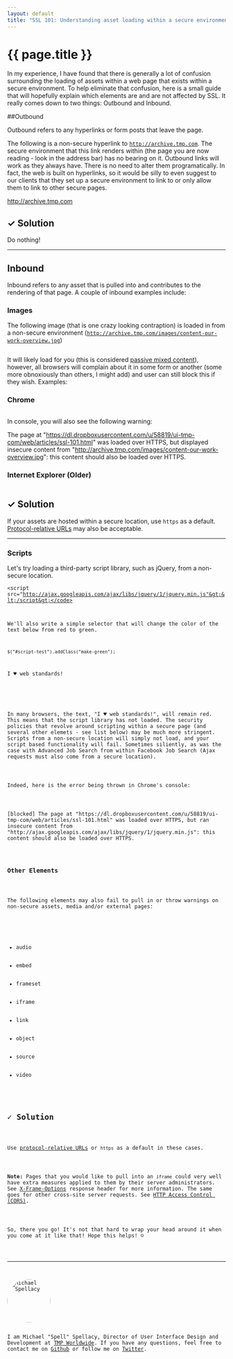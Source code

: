 ```yaml
---
layout: default
title: "SSL 101: Understanding asset loading within a secure environment"
---
```


# {{ page.title }}

In my experience, I have  found that there is generally a lot of confusion surrounding the loading of assets within a web page that exists within a secure environment. To help eliminate that confusion, here is a small guide that will hopefully explain which elements are and are not affected by SSL. It really comes down to two things: Outbound and Inbound.

##Outbound

Outbound refers to any hyperlinks or form posts that leave the page.

The following is a non-secure hyperlink to <code>http://archive.tmp.com</code>. The secure environment that this link renders within (the page you are now reading - look in the address bar) has no bearing on it. Outbound links will work as they always have. There is no need to alter them programatically. In fact, the web is built on hyperlinks, so it would be silly to even suggest to our clients that they set up a secure environment to link to or only allow them to link to other secure pages.

<a href="http://archive.tmp.com">http://archive.tmp.com</a>

## &#10003; Solution

Do nothing!

<hr/>

## Inbound

Inbound refers to any asset that is pulled into and contributes to the rendering of that page. A couple of inbound examples include:

### Images

The following image (that is one crazy looking contraption) is loaded in from a non-secure environment (<code>http://archive.tmp.com/images/content-our-work-overview.jpg</code>)

<img src="http://archive.tmp.com/images/content-our-work-overview.jpg" alt=""/>

It will likely load for you (this is considered <a href="https://developer.mozilla.org/en-US/docs/Security/MixedContent#Mixed_passive.2Fdisplay_content">passive mixed content</a>), however, all browsers will complain about it in some form or another (some more obnoxiously than others, I might add) and user can still block this if they wish. Examples:

### Chrome

<img src="https://dl.dropboxusercontent.com/u/58819/ui-tmp-com/web/img/security-chrome.png" alt=""/>

In console, you will also see the following warning:

The page at "https://dl.dropboxusercontent.com/u/58819/ui-tmp-com/web/articles/ssl-101.html" was loaded over HTTPS, but displayed insecure content from "http://archive.tmp.com/images/content-our-work-overview.jpg": this content should also be loaded over HTTPS.

### Internet Explorer (Older)

<img src="https://dl.dropboxusercontent.com/u/58819/ui-tmp-com/web/img/security-ie.jpg" alt=""/>

## &#10003; Solution

If your assets are hosted within a secure location, use <code>https</code> as a default. <a href="http://www.paulirish.com/2010/the-protocol-relative-url/">Protocol-relative URLs</a> may also be acceptable.

<hr/>

### Scripts

Let's try loading a third-party script library, such as jQuery, from a non-secure location.

<script src="http://ajax.googleapis.com/ajax/libs/jquery/1/jquery.min.js"></script>

<code>&lt;script src="http://ajax.googleapis.com/ajax/libs/jquery/1/jquery.min.js"&gt;&lt;/script&gt;</code>

We'll also write a simple selector that will change the color of the text below from red to green.

<code>$("#script-test").addClass("make-green");</code>

<p id="script-test">I &#9829; web standards!</p>

<script>$("#script-test").addClass("make-green");</script>

<p>In many browsers, the text, "I &#9829; web standards!", will remain red. This means that the script library has not loaded. The security policies that revolve around scripting within a secure page (and several other elemets - see list below) may be much more stringent. Scripts from a non-secure location will simply not load, and your script based functionality will fail. Sometimes siliently, as was the case with Advanced Job Search from within Facebook Job Search (Ajax requests must also come from a secure location).</p>

<p>Indeed, here is the error being thrown in Chrome's console:</p>

<p class="alert">[blocked] The page at "https://dl.dropboxusercontent.com/u/58819/ui-tmp-com/web/articles/ssl-101.html" was loaded over HTTPS, but ran insecure content from "http://ajax.googleapis.com/ajax/libs/jquery/1/jquery.min.js": this content should also be loaded over HTTPS.</p>

<h3>Other Elements</h3>

<p>The following elements may also fail to pull in or throw warnings on non-secure assets, media and/or external pages:</p>

<ul>
	<li>audio</li>
	<li>embed</li>
	<li>frameset</li>
	<li>iframe</li>
	<li>link</li>
	<li>object</li>
	<li>source</li>
	<li>video</li>
</ul>

<h2 class="hdr-solution">&#10003; Solution</h2>

<p>Use <a href="http://www.paulirish.com/2010/the-protocol-relative-url/">protocol-relative URLs</a> or <code>https</code> as a default in these cases.</p>

<p><b>Note:</b> Pages that you would like to pull into an <code>iframe</code> could very well have extra measures applied to them by their server administrators. See <a href="https://developer.mozilla.org/en-US/docs/Web/HTTP/X-Frame-Options">X-Frame-Options</a> response header for more information. The same goes for other cross-site server requests. See <a href="https://developer.mozilla.org/en-US/docs/Web/HTTP/Access_control_CORS">HTTP Access Control (CORS)</a>.</p>

<p>So, there you go! It's not that hard to wrap your head around it when you come at it like that! Hope this helps! &#9786;</p>

<hr/>

<img src="https://www.gravatar.com/avatar/89e429d4a3effa9601cd19a851c0003e?s=200" alt="Michael Spellacy" style="width: 100px; height: 100px; border-radius: 50%;">

<p>I am Michael "Spell" Spellacy, Director of User Interface Design and Development at <a href="http://www.tmp.com/">TMP Worldwide</a>. If you have any questions, feel free to contact me on <a href="https://github.com/michaelspellacy">Github</a> or follow me on <a href="https://twitter.com/spellacy">Twitter</a>.</p>